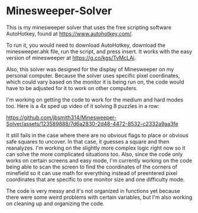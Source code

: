# Minesweeper-Solver

This is my minesweeper solver that uses the free scripting software AutoHotkey, found at https://www.autohotkey.com/.

To run it, you would need to download AutoHotkey, download the minesweeper.ahk file, run the script, and press insert. It works with the easy version of minesweeper at https://g.co/kgs/TvMcLAi.

Also, this solver was designed for the display of Minesweeper on my personal computer. Because the solver uses specific pixel coordinates, which could vary based on the monitor it is being run on, the code would have to be adjusted for it to work on other computers.

I'm working on getting the code to work for the medium and hard modes too. Here is a 4x sped up video of it solving 8 puzzles in a row:

https://github.com/jbsmith314/Minesweeper-Solver/assets/123589888/7d6a2830-2d48-4472-8532-c2332a9aa3fe

It still fails in the case where there are no obvious flags to place or obvious safe squares to uncover. In that case, it guesses a square and then reanalyzes. I'm working on the slightly more complex logic right now so it can solve the more complicated situations too. Also, since the code only works on certain screens and easy mode, I'm currently working on the code being able to scan the screen to find the coordinates of the corners of minefield so it can use math for everything instead of preentered pixel coordinates that are specific to one monitor size and one difficulty mode.

The code is very messy and it's not organized in functions yet because there were some weird problems with certain variables, but I'm also working on cleaning up and organizing the code.

